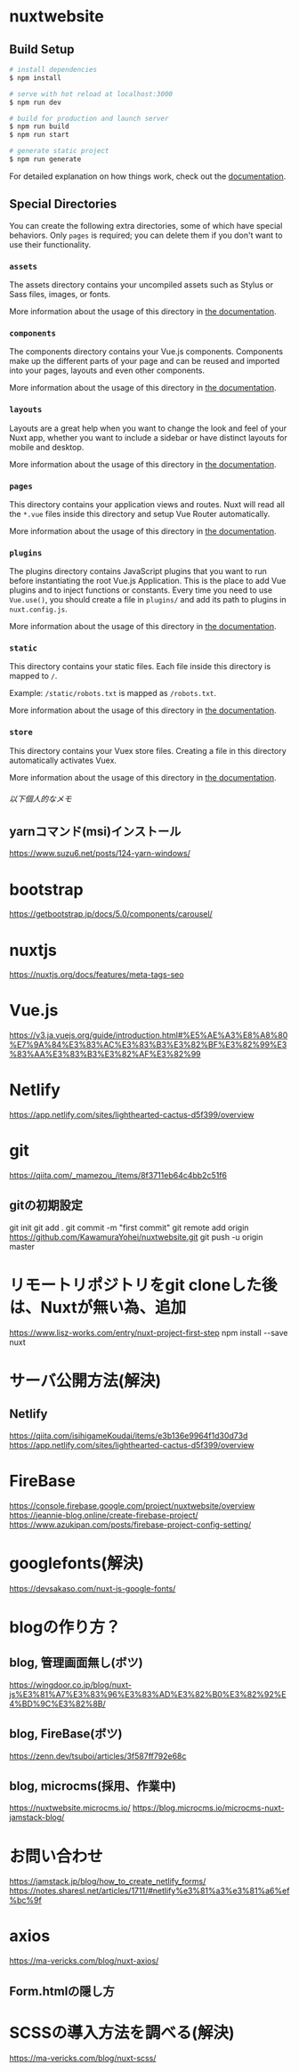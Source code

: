 # nuxtwebsite

## Build Setup

```bash
# install dependencies
$ npm install

# serve with hot reload at localhost:3000
$ npm run dev

# build for production and launch server
$ npm run build
$ npm run start

# generate static project
$ npm run generate
```

For detailed explanation on how things work, check out the [documentation](https://nuxtjs.org).

## Special Directories

You can create the following extra directories, some of which have special behaviors. Only `pages` is required; you can delete them if you don't want to use their functionality.

### `assets`

The assets directory contains your uncompiled assets such as Stylus or Sass files, images, or fonts.

More information about the usage of this directory in [the documentation](https://nuxtjs.org/docs/2.x/directory-structure/assets).

### `components`

The components directory contains your Vue.js components. Components make up the different parts of your page and can be reused and imported into your pages, layouts and even other components.

More information about the usage of this directory in [the documentation](https://nuxtjs.org/docs/2.x/directory-structure/components).

### `layouts`

Layouts are a great help when you want to change the look and feel of your Nuxt app, whether you want to include a sidebar or have distinct layouts for mobile and desktop.

More information about the usage of this directory in [the documentation](https://nuxtjs.org/docs/2.x/directory-structure/layouts).


### `pages`

This directory contains your application views and routes. Nuxt will read all the `*.vue` files inside this directory and setup Vue Router automatically.

More information about the usage of this directory in [the documentation](https://nuxtjs.org/docs/2.x/get-started/routing).

### `plugins`

The plugins directory contains JavaScript plugins that you want to run before instantiating the root Vue.js Application. This is the place to add Vue plugins and to inject functions or constants. Every time you need to use `Vue.use()`, you should create a file in `plugins/` and add its path to plugins in `nuxt.config.js`.

More information about the usage of this directory in [the documentation](https://nuxtjs.org/docs/2.x/directory-structure/plugins).

### `static`

This directory contains your static files. Each file inside this directory is mapped to `/`.

Example: `/static/robots.txt` is mapped as `/robots.txt`.

More information about the usage of this directory in [the documentation](https://nuxtjs.org/docs/2.x/directory-structure/static).

### `store`

This directory contains your Vuex store files. Creating a file in this directory automatically activates Vuex.

More information about the usage of this directory in [the documentation](https://nuxtjs.org/docs/2.x/directory-structure/store).


###### 以下個人的なメモ

## yarnコマンド(msi)インストール
https://www.suzu6.net/posts/124-yarn-windows/

# bootstrap
https://getbootstrap.jp/docs/5.0/components/carousel/

# nuxtjs
https://nuxtjs.org/docs/features/meta-tags-seo

# Vue.js
https://v3.ja.vuejs.org/guide/introduction.html#%E5%AE%A3%E8%A8%80%E7%9A%84%E3%83%AC%E3%83%B3%E3%82%BF%E3%82%99%E3%83%AA%E3%83%B3%E3%82%AF%E3%82%99

# Netlify
https://app.netlify.com/sites/lighthearted-cactus-d5f399/overview

# git
https://qiita.com/_mamezou_/items/8f3711eb64c4bb2c51f6

## gitの初期設定
git init
git add .
git commit -m "first commit"
git remote add origin https://github.com/KawamuraYohei/nuxtwebsite.git 
git push -u origin master

# リモートリポジトリをgit cloneした後は、Nuxtが無い為、追加
https://www.lisz-works.com/entry/nuxt-project-first-step
npm install --save nuxt

# サーバ公開方法(解決)
## Netlify
https://qiita.com/isihigameKoudai/items/e3b136e9964f1d30d73d
https://app.netlify.com/sites/lighthearted-cactus-d5f399/overview


# FireBase
https://console.firebase.google.com/project/nuxtwebsite/overview
https://jeannie-blog.online/create-firebase-project/
https://www.azukipan.com/posts/firebase-project-config-setting/

# googlefonts(解決)
https://devsakaso.com/nuxt-js-google-fonts/

# blogの作り方？

## blog, 管理画面無し(ボツ)
https://wingdoor.co.jp/blog/nuxt-js%E3%81%A7%E3%83%96%E3%83%AD%E3%82%B0%E3%82%92%E4%BD%9C%E3%82%8B/

## blog, FireBase(ボツ)
https://zenn.dev/tsuboi/articles/3f587ff792e68c

## blog, microcms(採用、作業中)
https://nuxtwebsite.microcms.io/
https://blog.microcms.io/microcms-nuxt-jamstack-blog/

# お問い合わせ
https://jamstack.jp/blog/how_to_create_netlify_forms/
https://notes.sharesl.net/articles/1711/#netlify%e3%81%a3%e3%81%a6%ef%bc%9f

# axios
https://ma-vericks.com/blog/nuxt-axios/

## Form.htmlの隠し方

# SCSSの導入方法を調べる(解決)
https://ma-vericks.com/blog/nuxt-scss/


